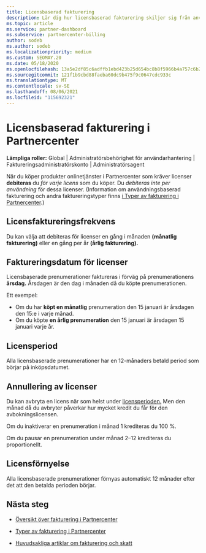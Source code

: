 ```yaml
---
title: Licensbaserad fakturering
description: Lär dig hur licensbaserad fakturering skiljer sig från användningsbaserad fakturering i Partnercenter, inklusive hur du debiteras per licens (inte efter licensanvändning).
ms.topic: article
ms.service: partner-dashboard
ms.subservice: partnercenter-billing
author: sodeb
ms.author: sodeb
ms.localizationpriority: medium
ms.custom: SEOMAY.20
ms.date: 05/18/2020
ms.openlocfilehash: 13a5e2df85c6adffb1ebd423b25d654bc8b8f5966b4a757c6b24b4c8d1130594
ms.sourcegitcommit: 121f1b9cbd88faeba60dc9b475f9c0647cdc933c
ms.translationtype: MT
ms.contentlocale: sv-SE
ms.lasthandoff: 08/06/2021
ms.locfileid: "115692321"
---
```

# <a name="license-based-billing-in-partner-center"></a>Licensbaserad fakturering i Partnercenter

**Lämpliga roller:** Global | Administratörsbehörighet för användarhantering | Faktureringsadministratörskonto | Administratörsagent

När du köper produkter onlinetjänster i Partnercenter som kräver licenser **debiteras** du *för varje licens* som du köper. Du *debiteras inte per användning* för dessa licenser. (Information om användningsbaserad fakturering och andra faktureringstyper finns [i Typer av fakturering i Partnercenter](./billing-basics.md).)

## <a name="license-billing-frequency"></a>Licensfaktureringsfrekvens

Du kan välja att debiteras för licenser en gång i månaden **(månatlig fakturering)** eller en gång per år **(årlig fakturering).** 

## <a name="billing-date-for-licenses"></a>Faktureringsdatum för licenser

Licensbaserade prenumerationer faktureras i förväg på prenumerationens **årsdag.** Årsdagen är den dag i månaden då du köpte prenumerationen.

Ett exempel:

- Om du har **köpt en månatlig** prenumeration den 15 januari är årsdagen den 15:e i varje månad.
- Om du köpte **en årlig prenumeration** den 15 januari är årsdagen 15 januari varje år.

## <a name="license-term"></a>Licensperiod

Alla licensbaserade prenumerationer har en 12-månaders betald period som börjar på inköpsdatumet.

## <a name="license-cancellation"></a>Annullering av licenser

Du kan avbryta en licens när som helst under [licensperioden.](#license-term) Men den månad då du avbryter påverkar hur mycket kredit du får för den avbokningslicensen.

Om du inaktiverar en prenumeration i månad 1 krediteras du 100 %.

Om du pausar en prenumeration under månad 2–12 krediteras du proportionellt.

## <a name="license-renewal"></a>Licensförnyelse

Alla licensbaserade prenumerationer förnyas automatiskt 12 månader efter det att den betalda perioden börjar.

## <a name="next-steps"></a>Nästa steg

- [Översikt över fakturering i Partnercenter](billing-basics.md)

- [Typer av fakturering i Partnercenter](./billing-basics.md)

- [Huvudsakliga artiklar om fakturering och skatt](billing.md)